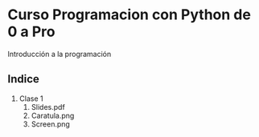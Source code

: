 # Curso Programacion con Python de 0 a Pro
Introducción a la programación


## Indice 

1. Clase 1
   1. Slides.pdf
   2. Caratula.png
   3. Screen.png